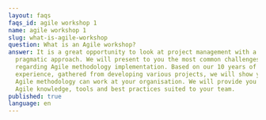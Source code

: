 ```yaml
---
layout: faqs
faqs_id: agile workshop 1
name: agile workshop 1
slug: what-is-agile-workshop
question: What is an Agile workshop?
answer: It is a great opportunity to look at project management with a deep
  pragmatic approach. We will present to you the most common challenges
  regarding Agile methodology implementation. Based on our 10 years of
  experience, gathered from developing various projects, we will show you how
  Agile methodology can work at your organisation. We will provide you with
  Agile knowledge, tools and best practices suited to your team.
published: true
language: en
---
```

